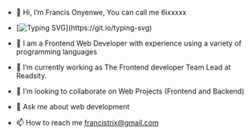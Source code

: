 - 👋 Hi, I’m Francis Onyenwe, You can call me 6ixxxxx
- [![Typing SVG](https://readme-typing-svg.herokuapp.com?font=comfortaa&color=016EEA&size=24&width=500&lines=Welcome+to+my+github;I+am+a+Frontend+Developer,;and+Aspiring+Full-Stack+Developer.;Nice+to+meet+you!...)](https://git.io/typing-svg)

- 🔭  I am a Frontend Web Developer with experience using a variety of programming languages
- 🌱 I’m currently working as The Frontend developer Team Lead at Readsity.
- 👯 I’m looking to collaborate on Web Projects (Frontend and Backend)
- 💬 Ask me about web development
- 📫 How to reach me francistrix@gmail.com

<!---
6ixxxxx/6ixxxxx is a ✨ special ✨ repository because its `README.md` (this file) appears on your GitHub profile.
You can click the Preview link to take a look at your changes.
--->
